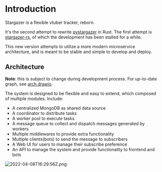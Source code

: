 # Introduction

Stargazer is a flexible vtuber tracker, reborn.

It's the second attempt to rewrite [pystargazer](https://github.com/suisei-cn/pystargazer) in Rust. The first attempt is
[stargazer-rs](https://github.com/suisei-cn/stargazer-rs), of which the development has been stalled for a while.

This new version attempts to utilize a more modern microservice architecture, and is meant to be stable and simple to
develop and deploy.

## Architecture

**Note**: this is subject to change during development process. For up-to-date graph, see [arch.drawio].

The system is designed to be flexible and easy to extend, which composed of multiple modules. Include:

- A centralized MongoDB as shared data source
- A coordinator to distribute tasks
- A worker pool to execute tasks
- A message queue to collect and dispatch messages generated by workers
- Multiple middlewares to provide extra functionality
- Multiple clients(bots) to send the message to subscribers
- A Web UI for users to manage their subscribe preference
- An API to manage the system and provide functionality to frontend and bots

![2022-04-08T16:29:56Z.png](https://imagedelivery.net/b21oeeg7p6hqWEI-IA5xDw/9e103fdd-69d2-4662-01e7-e78a229f3800/public)

[arch.drawio]: https://github.com/suisei-cn/stargazer-reborn/blob/master/arch.drawio

